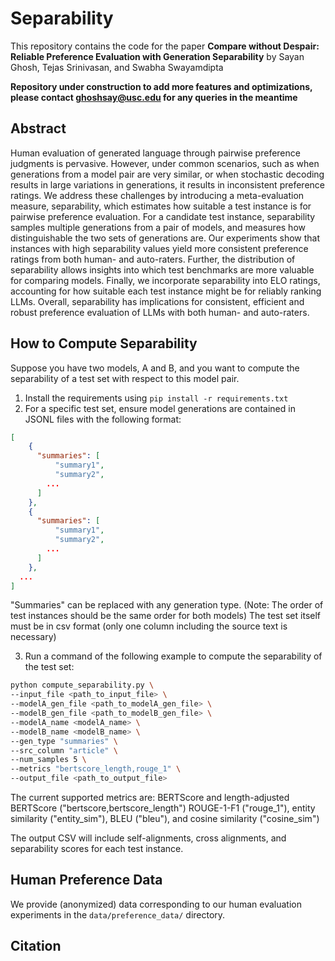 # Separability

This repository contains the code for the paper **Compare without Despair: Reliable Preference Evaluation with Generation Separability** 
by Sayan Ghosh, Tejas Srinivasan, and Swabha Swayamdipta

**Repository under construction to add more features and optimizations, please contact ghoshsay@usc.edu for any queries in the meantime**

## Abstract
Human evaluation of generated language through pairwise preference judgments is pervasive. However, under common scenarios, such as when generations from a model pair are very similar, or when stochastic decoding results in large variations in generations, it results in inconsistent preference ratings. We address these challenges by introducing a meta-evaluation measure, separability, which estimates how suitable a test instance is for pairwise preference evaluation. For a candidate test instance, separability samples multiple generations from a pair of models, and measures how distinguishable the two sets of generations are. Our experiments show that instances with high separability values yield more consistent preference ratings from both human- and auto-raters. Further, the distribution of separability allows insights into which test benchmarks are more valuable for comparing models. Finally, we incorporate separability into ELO ratings, accounting for how suitable each test instance might be for reliably ranking LLMs. Overall, separability has implications for consistent, efficient and robust preference evaluation of LLMs with both human- and auto-raters.

## How to Compute Separability
Suppose you have two models, A and B, and you want to compute the separability of a test set with respect to this model pair.
1. Install the requirements using `pip install -r requirements.txt`
2. For a specific test set, ensure model generations are contained in JSONL files with the following format:
```json
[
    {
      "summaries": [
          "summary1",
          "summary2",
        ...
      ]    
    },
    { 
      "summaries": [
          "summary1",
          "summary2",
        ...
      ]    
    },
  ...
]
```
"Summaries" can be replaced with any generation type.
(Note: The order of test instances should be the same order for both models)
The test set itself must be in csv format (only one column including the source text is necessary)

3. Run a command of the following example to compute the separability of the test set:
```bash
python compute_separability.py \
--input_file <path_to_input_file> \
--modelA_gen_file <path_to_modelA_gen_file> \
--modelB_gen_file <path_to_modelB_gen_file> \
--modelA_name <modelA_name> \
--modelB_name <modelB_name> \
--gen_type "summaries" \
--src_column "article" \
--num_samples 5 \
--metrics "bertscore_length,rouge_1" \
--output_file <path_to_output_file> 
```

The current supported metrics are: BERTScore and length-adjusted BERTScore ("bertscore,bertscore_length")
ROUGE-1-F1 ("rouge_1"), entity similarity ("entity_sim"), BLEU ("bleu"), and cosine similarity ("cosine_sim")

The output CSV will include self-alignments, cross alignments, and separability scores for each test instance.

## Human Preference Data
We provide (anonymized) data corresponding to our human evaluation experiments in the `data/preference_data/` directory. 

## Citation 
